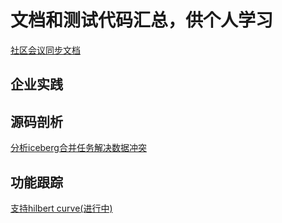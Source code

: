 # 文档和测试代码汇总，供个人学习
[社区会议同步文档](https://docs.google.com/document/d/1YuGhUdukLP5gGiqCbk0A5_Wifqe2CZWgOd3TbhY3UQg/edit)

## 企业实践

## 源码剖析
[分析iceberg合并任务解决数据冲突](https://zhuanlan.zhihu.com/p/506740221)


## 功能跟踪

[支持hilbert curve(进行中)](https://github.com/apache/iceberg/pull/5824)

